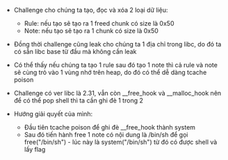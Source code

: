 - Challenge cho chúng ta tạo, đọc và xóa 2 loại dữ liệu:
    - Rule: nếu tạo sẽ tạo ra 1 freed chunk có size là 0x50
    - Note: nếu tạo sẽ tạo ra 1 chunk có size là 0x50

- Đồng thời challenge cũng leak cho chúng ta 1 địa chỉ trong libc, do đó ta có sẵn libc base từ đầu mà không cần leak
- Có thể thấy nếu chúng ta tạo 1 rule sau đó tạo 1 note thì cả rule và note sẽ cùng trỏ vào 1 vùng nhớ trên heap, do đó có thể dễ dàng tcache poison
- Challenge có ver libc là 2.31, vẫn còn __free_hook và __malloc_hook nên để có thể pop shell thì ta cần ghi đè 1 trong 2

- Hướng giải quyết của mình:
    - Đầu tiên tcache poison để ghi đè __free_hook thành system
    - Sau đó tiến hành free 1 note có nội dung là /bin/sh để gọi free("/bin/sh") - lúc này là system("/bin/sh") từ đó có được shell và lấy flag